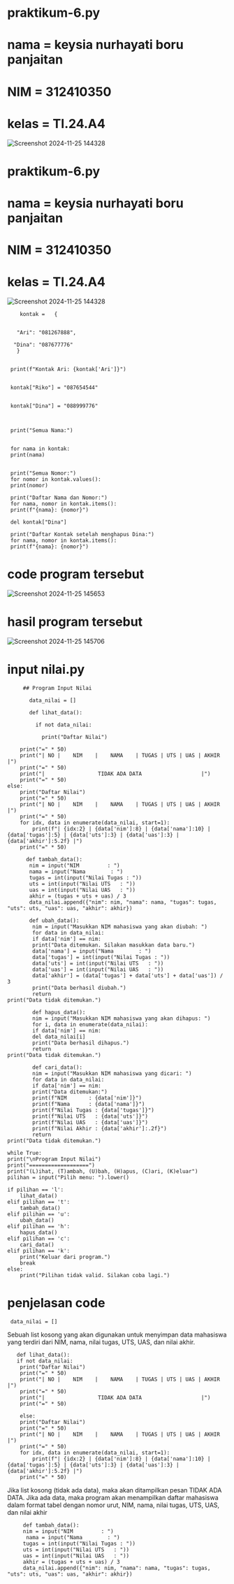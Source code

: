 # praktikum-6.py
# nama = keysia nurhayati boru panjaitan
# NIM = 312410350
# kelas = TI.24.A4
![Screenshot 2024-11-25 144328](https://github.com/user-attachments/assets/ada9d073-584c-464a-a82e-737270e91cab)
# praktikum-6.py
# nama = keysia nurhayati boru panjaitan
# NIM = 312410350
# kelas = TI.24.A4
![Screenshot 2024-11-25 144328](https://github.com/user-attachments/assets/ada9d073-584c-464a-a82e-737270e91cab)


        kontak =   {
      
       
       "Ari": "081267888",
  
      "Dina": "087677776"
       }


     print(f"Kontak Ari: {kontak['Ari']}")


     kontak["Riko"] = "087654544"


     kontak["Dina"] = "088999776"



     print("Semua Nama:")


     for nama in kontak:
     print(nama)


     print("Semua Nomor:")
     for nomor in kontak.values():
     print(nomor)

     print("Daftar Nama dan Nomor:")
     for nama, nomor in kontak.items():
     print(f"{nama}: {nomor}")

     del kontak["Dina"]

     print("Daftar Kontak setelah menghapus Dina:")
     for nama, nomor in kontak.items():
     print(f"{nama}: {nomor}")
 # code program tersebut      
 ![Screenshot 2024-11-25 145653](https://github.com/user-attachments/assets/12922f53-1453-4b56-a6ee-1db444becc64)
 # hasil program tersebut
 ![Screenshot 2024-11-25 145706](https://github.com/user-attachments/assets/43e3bf46-4782-4ad8-aef1-61de4da0ed6a)
 # input nilai.py
         ## Program Input Nilai 
         
           data_nilai = []

           def lihat_data():
           
             if not data_nilai:
             
               print("Daftar Nilai")
               
        print("=" * 50)
        print("| NO |    NIM    |    NAMA    | TUGAS | UTS | UAS | AKHIR |")
        print("=" * 50)
        print("|                 TIDAK ADA DATA                   |")
        print("=" * 50)
    else:
        print("Daftar Nilai")
        print("=" * 50)
        print("| NO |    NIM    |    NAMA    | TUGAS | UTS | UAS | AKHIR |")
        print("=" * 50)
        for idx, data in enumerate(data_nilai, start=1):
            print(f"| {idx:2} | {data['nim']:8} | {data['nama']:10} | {data['tugas']:5} | {data['uts']:3} | {data['uas']:3} | {data['akhir']:5.2f} |")
        print("=" * 50)

          def tambah_data():
           nim = input("NIM         : ")
           nama = input("Nama        : ")
           tugas = int(input("Nilai Tugas : "))
           uts = int(input("Nilai UTS   : "))
           uas = int(input("Nilai UAS   : "))
           akhir = (tugas + uts + uas) / 3
           data_nilai.append({"nim": nim, "nama": nama, "tugas": tugas, "uts": uts, "uas": uas, "akhir": akhir})

           def ubah_data():
            nim = input("Masukkan NIM mahasiswa yang akan diubah: ")
            for data in data_nilai:
            if data['nim'] == nim:
            print("Data ditemukan. Silakan masukkan data baru.")
            data['nama'] = input("Nama        : ")
            data['tugas'] = int(input("Nilai Tugas : "))
            data['uts'] = int(input("Nilai UTS   : "))
            data['uas'] = int(input("Nilai UAS   : "))
            data['akhir'] = (data['tugas'] + data['uts'] + data['uas']) / 3
            print("Data berhasil diubah.")
            return
    print("Data tidak ditemukan.")

            def hapus_data():
            nim = input("Masukkan NIM mahasiswa yang akan dihapus: ")
            for i, data in enumerate(data_nilai):
            if data['nim'] == nim:
            del data_nilai[i]
            print("Data berhasil dihapus.")
            return
    print("Data tidak ditemukan.")

            def cari_data():
            nim = input("Masukkan NIM mahasiswa yang dicari: ")
            for data in data_nilai:
            if data['nim'] == nim:
            print("Data ditemukan:")
            print(f"NIM       : {data['nim']}")
            print(f"Nama      : {data['nama']}")
            print(f"Nilai Tugas : {data['tugas']}")
            print(f"Nilai UTS   : {data['uts']}")
            print(f"Nilai UAS   : {data['uas']}")
            print(f"Nilai Akhir : {data['akhir']:.2f}")
            return
    print("Data tidak ditemukan.")

    while True:
    print("\nProgram Input Nilai")
    print("===================")
    print("(L)ihat, (T)ambah, (U)bah, (H)apus, (C)ari, (K)eluar")
    pilihan = input("Pilih menu: ").lower()

    if pilihan == 'l':
        lihat_data()
    elif pilihan == 't':
        tambah_data()
    elif pilihan == 'u':
        ubah_data()
    elif pilihan == 'h':
        hapus_data()
    elif pilihan == 'c':
        cari_data()
    elif pilihan == 'k':
        print("Keluar dari program.")
        break
    else:
        print("Pilihan tidak valid. Silakan coba lagi.")
# penjelasan code
     data_nilai = []
Sebuah list kosong yang akan digunakan untuk menyimpan data mahasiswa yang terdiri dari NIM, nama, nilai tugas, UTS, UAS, dan nilai akhir.

       def lihat_data():
       if not data_nilai:
        print("Daftar Nilai")
        print("=" * 50)
        print("| NO |    NIM    |    NAMA    | TUGAS | UTS | UAS | AKHIR |")
        print("=" * 50)
        print("|                 TIDAK ADA DATA                   |")
        print("=" * 50)
        
        else:
        print("Daftar Nilai")
        print("=" * 50)
        print("| NO |    NIM    |    NAMA    | TUGAS | UTS | UAS | AKHIR |")
        print("=" * 50)
        for idx, data in enumerate(data_nilai, start=1):
            print(f"| {idx:2} | {data['nim']:8} | {data['nama']:10} | {data['tugas']:5} | {data['uts']:3} | {data['uas']:3} | {data['akhir']:5.2f} |")
        print("=" * 50)
Jika list kosong (tidak ada data), maka akan ditampilkan pesan TIDAK ADA DATA. Jika ada data, maka program akan menampilkan daftar mahasiswa dalam format tabel dengan nomor urut, NIM, nama, nilai tugas, UTS, UAS, dan nilai akhir

         def tambah_data():
         nim = input("NIM         : ")
          nama = input("Nama        : ")
         tugas = int(input("Nilai Tugas : "))
         uts = int(input("Nilai UTS   : "))
         uas = int(input("Nilai UAS   : "))
         akhir = (tugas + uts + uas) / 3
         data_nilai.append({"nim": nim, "nama": nama, "tugas": tugas, "uts": uts, "uas": uas, "akhir": akhir})



